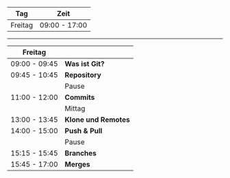 
|  Tag                 | Zeit           |
|----------------------|----------------|
|  Freitag             | 09:00 - 17:00  |


---


| Freitag              |                          |
|----------------------|--------------------------|
| 09:00 - 09:45        | **Was ist Git?**         |
| 09:45 - 10:45        | **Repository**           |
|                      | Pause                    |
| 11:00 - 12:00        | **Commits**              |
|                      |     Mittag               |
| 13:00 - 13:45        | **Klone und Remotes**    |
| 14:00 - 15:00        | **Push & Pull**          |
|                      | Pause                    |
| 15:15 - 15:45        | **Branches**             |
| 15:45 - 17:00       | **Merges**               |


